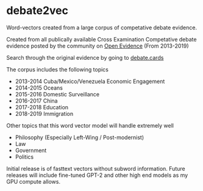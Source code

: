 # debate2vec
Word-vectors created from a large corpus of competative debate evidence.



Created from all publically available Cross Examination Competative debate evidence posted by the community on [Open Evidence](https://openev.debatecoaches.org/) (From 2013-2019)

Search through the original evidence by going to [debate.cards](http://debate.cards/)


The corpus includes the following topics 

* 2013-2014 Cuba/Mexico/Venezuela Economic Engagement
* 2014-2015 Oceans
* 2015-2016 Domestic Surveillance
* 2016-2017 China
* 2017-2018 Education
* 2018-2019 Immigration

Other topics that this word vector model will handle extremely well

* Philosophy (Especially Left-Wing / Post-modernist)
* Law
* Government 
* Politics


Initial release is of fasttext vectors without subword information. Future releases will include fine-tuned GPT-2 and other high end models as my GPU compute allows. 
